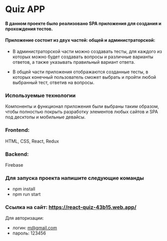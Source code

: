# Quiz APP

#### В данном проекте было реализовано SPA приложения для создания и прохождения тестов.

#### Приложение состоит из двух частей: общей и администраторской:

+ В администраторской части можно создавать тесты, для каждого из которых можно будет создавать вопросы и различные варианты ответов, а также указывать правильный вариант ответа.

+ В общей части приложения отображаются созданные тесты, в которых конечный пользователь сможет выбрать и пройти любой выбранный тест, ответив на вопросы.

### Используемые технологии

Компоненты и функционал приложения были выбраны таким образом, чтобы полностью покрыть разработку элементов любых сайтов и SPA под десктопы и мобильные девайсы.

### Frontend:

HTML, CSS, React, Redux

### Backend:

Firebase

### Для запуска проекта напишите следующие команды 

+ npm install
+ npm run start


### Ссылка на сайт: https://react-quiz-43b15.web.app/

Для авторизации:
+ логин: m@gmail.com
+ пароль: 123456


